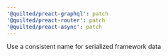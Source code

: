 ```yaml
---
'@quilted/preact-graphql': patch
'@quilted/preact-router': patch
'@quilted/preact-async': patch
---
```


Use a consistent name for serialized framework data
